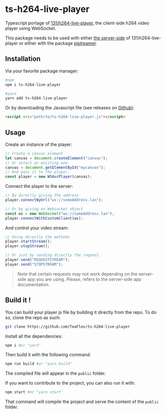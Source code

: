 # ts-h264-live-player
Typescript portage of [131/h264-live-player](https://github.com/131/h264-live-player/tree/master/vendor), the client-side h264 video player using WebSocket.

This package needs to be used with either [the server-side](https://github.com/131/h264-live-player) of 131/h264-live-player or either with the package [pistreamer](https://www.npmjs.com/package/pistreamer).

## Installation

Via your favorite package manager:
```sh
#npm
npm i ts-h264-live-player

#yarn
yarn add ts-h264-live-player
```

Or by downloading the Javascript file (see releases on [Github](https://github.com/TeaFlex/ts-h264-live-player)):
```html
<script src="path/to/ts-h264-live-player.js"></script>
```
## Usage

Create an instance of the player:
```js
// Create a canvas element
let canvas = document.createElement("canvas");
// Or select an existing one
canvas = document.getElementById("mycanvas");
// And pass it to the player.
const player = new WSAvcPlayer(canvas);
```

Connect the player to the server:
```js
// By directly giving the address
player.connectByUrl("ws://someAddress.lan");

// Or by giving an Websocket object
const ws = new WebSocket("ws://someAddress.lan");
player.connectWithCustomClient(ws);
```

And control your video stream:
```js
// Using directly the methods
player.startStream();
player.stopStream();

// Or just by sending directly the request.
player.send("REQUESTSTREAM");
player.send("STOPSTREAM");
```

>Note that certain requests may not work depending on the server-side app you are using. Please, refers to the server-side app documentation.

## Build it !

You can build your player js file by building it directly from the repo. To do so, clone the repo as such:
```sh
git clone https://github.com/TeaFlex/ts-h264-live-player
```

Install all the dependencies:
```sh
npm i #or "yarn"
```

Then build it with the following command:
```sh
npm run build #or "yarn build"
```
The compiled file will appear in the `public` folder.

If you want to contribute to the project, you can also run it with:
```sh
npm start #or "yarn start"
```
That command will compile the project and serve the content of the `public` folder.